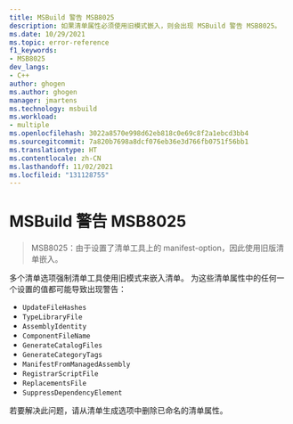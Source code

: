 ```yaml
---
title: MSBuild 警告 MSB8025
description: 如果清单属性必须使用旧模式嵌入，则会出现 MSBuild 警告 MSB8025。
ms.date: 10/29/2021
ms.topic: error-reference
f1_keywords:
- MSB8025
dev_langs:
- C++
author: ghogen
ms.author: ghogen
manager: jmartens
ms.technology: msbuild
ms.workload:
- multiple
ms.openlocfilehash: 3022a8570e998d62eb818c0e69c8f2a1ebcd3bb4
ms.sourcegitcommit: 7a820b7698a8dcf076eb36e3d766fb0751f56bb1
ms.translationtype: HT
ms.contentlocale: zh-CN
ms.lasthandoff: 11/02/2021
ms.locfileid: "131128755"
---
```

# <a name="msbuild-warning-msb8025"></a>MSBuild 警告 MSB8025

> MSB8025：由于设置了清单工具上的 manifest-option，因此使用旧版清单嵌入。

多个清单选项强制清单工具使用旧模式来嵌入清单。 为这些清单属性中的任何一个设置的值都可能导致出现警告：

- `UpdateFileHashes`
- `TypeLibraryFile`
- `AssemblyIdentity`
- `ComponentFileName`
- `GenerateCatalogFiles`
- `GenerateCategoryTags`
- `ManifestFromManagedAssembly`
- `RegistrarScriptFile`
- `ReplacementsFile`
- `SuppressDependencyElement`

若要解决此问题，请从清单生成选项中删除已命名的清单属性。
